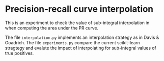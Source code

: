 # Precision-recall curve interpolation

This is an experiment to check the value of sub-integral interpolation in when
computing the area under the PR curve.

The file `interpolation.py` implements an interpolation strategy as in
Davis & Goadrich. The file `experiments.py` compare the current scikit-learn
stragtegy and evalute the impact of interpolating for sub-integral values
of true positives.
